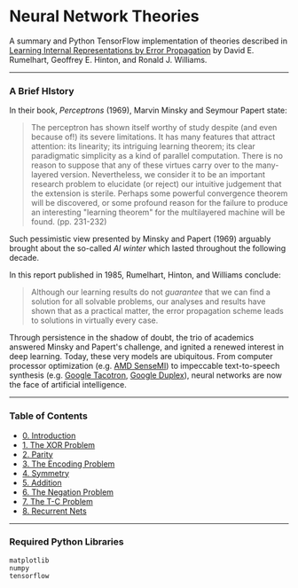 # Neural Network Theories

A summary and Python TensorFlow implementation of theories described in [Learning Internal Representations by Error Propagation](https://web.stanford.edu/class/psych209a/ReadingsByDate/02_06/PDPVolIChapter8.pdf) by David E. Rumelhart, Geoffrey E. Hinton, and Ronald J. Williams.

---

### A Brief HIstory

In their book, _Perceptrons_ (1969), Marvin Minsky and Seymour Papert state:

> The perceptron has shown itself worthy of study despite (and even because of!) its severe limitations. It has many features that attract attention: its linearity; its intriguing learning theorem; its clear paradigmatic simplicity as a kind of parallel computation. There is no reason to suppose that any of these virtues carry over to the many-layered version. Nevertheless, we consider it to be an important research problem to elucidate (or reject) our intuitive judgement that the extension is sterile. Perhaps some powerful convergence theorem will be discovered, or some profound reason for the failure to produce an interesting "learning theorem" for the multilayered machine will be found. (pp. 231-232)

Such pessimistic view presented by Minsky and Papert (1969) arguably brought about the so-called _AI winter_ which lasted throughout the following decade.

In this report published in 1985, Rumelhart, Hinton, and Williams conclude:

> Although our learning results do not *guarantee* that we can find a solution for all solvable problems, our analyses and results have shown that as a practical matter, the error propagation scheme leads to solutions in virtually every case.

Through persistence in the shadow of doubt, the trio of academics answered Minsky and Papert's challenge, and ignited a renewed interest in deep learning. Today, these very models are ubiquitous. From computer processor optimization (e.g. [AMD SenseMI](https://www.amd.com/en/technologies/sense-mi)) to impeccable text-to-speech synthesis (e.g. [Google Tacotron](https://ai.googleblog.com/2018/03/expressive-speech-synthesis-with.html), [Google Duplex](https://ai.googleblog.com/2018/05/duplex-ai-system-for-natural-conversation.html)), neural networks are now the face of artificial intelligence.

---

### Table of Contents

- [0. Introduction](0.%20Introduction)
- [1. The XOR Problem](1.%20The%20XOR%20Problem)
- [2. Parity](2.%20Parity)
- [3. The Encoding Problem](3.%20The%20Encoding%20Problem)
- [4. Symmetry](4.%20Symmetry)
- [5. Addition](5.%20Addition)
- [6. The Negation Problem](6.%20The%20Negation%20Problem)
- [7. The T-C Problem](7.%20The%20T-C%20Problem)
- [8. Recurrent Nets](8.%20Recurrent%20Nets)

---

### Required Python Libraries

	matplotlib
	numpy
	tensorflow
